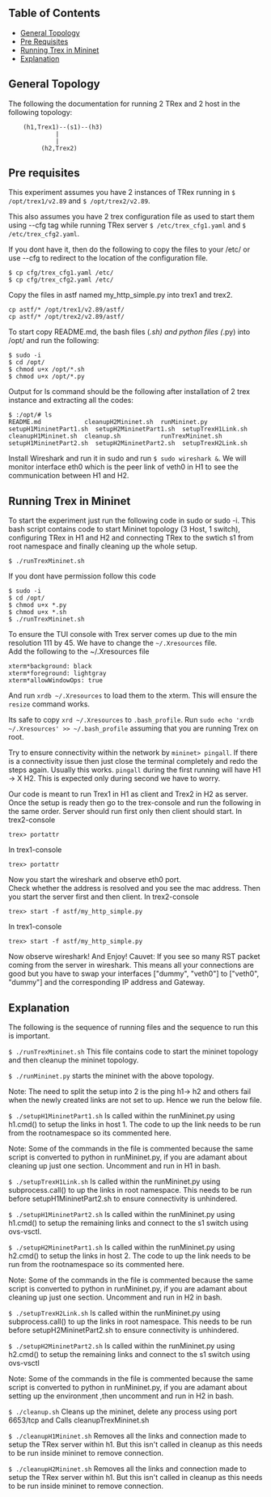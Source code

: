 ## Table of Contents
* [General Topology](#general-topology)
* [Pre Requisites](#pre-requisites)
* [Running Trex in Mininet](#running-trex-in-mininet)
* [Explanation](#explanation)

## General Topology
The following the documentation for running 2 TRex and 2 host in the following topology: 
```
 	(h1,Trex1)--(s1)--(h3)
		     |
		     |
		 (h2,Trex2)
```
## Pre requisites
This experiment assumes you have 2 instances of TRex running in 
`$ /opt/trex1/v2.89` 
and 
`$ /opt/trex2/v2.89`. 

This also assumes you have 2 trex configuration file as used to start them using --cfg tag while running TRex server 
`$ /etc/trex_cfg1.yaml` 
and 
`$ /etc/trex_cfg2.yaml`.

If you dont have it, then do the following to copy the files to your /etc/ or use --cfg to redirect to the location of the configuration file.
```
$ cp cfg/trex_cfg1.yaml /etc/
$ cp cfg/trex_cfg2.yaml /etc/
```

Copy the files in astf named my_http_simple.py into trex1 and trex2.
```
cp astf/* /opt/trex1/v2.89/astf/
cp astf/* /opt/trex2/v2.89/astf/
```

To start copy README.md, the bash files (*.sh) and python files (*.py) into /opt/ and run the following:
```
$ sudo -i
$ cd /opt/
$ chmod u+x /opt/*.sh
$ chmod u+x /opt/*.py
```

Output for ls command should be the following after installation of 2 trex instance and extracting all the codes:
```
$ :/opt/# ls
README.md            cleanupH2Mininet.sh  runMininet.py      setupH1MininetPart1.sh  setupH2MininetPart1.sh  setupTrexH1Link.sh
cleanupH1Mininet.sh  cleanup.sh           runTrexMininet.sh  setupH1MininetPart2.sh  setupH2MininetPart2.sh  setupTrexH2Link.sh

```
Install Wireshark and run it in sudo and run `$ sudo wireshark &`. We will monitor interface eth0 which is the peer link of veth0 in H1 to see the communication between H1 and H2.

## Running Trex in Mininet
To start the experiment just run the following code in sudo or sudo -i.
This bash script contains code to start Mininet topology (3 Host, 1 switch), configuring TRex in H1 and H2  and connecting TRex to the swtich s1 from root namespace and finally cleaning up the whole setup.
```
$ ./runTrexMininet.sh
```

If you dont have permission follow this code
```
$ sudo -i
$ cd /opt/
$ chmod u+x *.py
$ chmod u+x *.sh
$ ./runTrexMininet.sh
```

To ensure the TUI console with Trex server comes up due to the min resolution 111 by 45. We have to change the `~/.Xresources` file.  
Add the following to the ~/.Xresources file
```
xterm*background: black
xterm*foreground: lightgray
xterm*allowWindowOps: true
```
And run `xrdb ~/.Xresources` to load them to the xterm. This will ensure the `resize` command works.  

Its safe to copy `xrd ~/.Xresources` to `.bash_profile`. Run `sudo echo 'xrdb ~/.Xresources' >> ~/.bash_profile` assuming that you are running Trex on root.
 
Try to ensure connectivity within the network by `mininet> pingall`. If there is a connectivity issue then just close the terminal completely and redo the steps again. Usually this works. `pingall` during the first running will have H1 -> X H2. This is expected only during second we have to worry.

Our code is meant to run Trex1 in H1 as client and Trex2 in H2 as server. Once the setup is ready then go to the trex-console and run the following in the same order. Server should run first only then client should start.
In  trex2-console
```
trex> portattr
```
In trex1-console
```
trex> portattr
```

Now you start the wireshark and observe eth0 port.  
Check whether the address is resolved and you see the mac address. Then you start the server first and then client. 
In trex2-console 
```
trex> start -f astf/my_http_simple.py
```

In trex1-console
```
trex> start -f astf/my_http_simple.py
```

Now observe wireshark! And Enjoy!
Cauvet: If you see so many RST packet coming from the server in wireshark. This means all your connections are good but you have to swap your interfaces ["dummy", "veth0"] to ["veth0", "dummy"] and the corresponding IP address and Gateway.

## Explanation
The following is the sequence of running files and the sequence to run this is important.

`$ ./runTrexMininet.sh`
	This file contains code to start the mininet topology and then cleanup the mininet topology.

`$ ./runMininet.py`
	starts the mininet with the above topology.

Note: The need to split the setup into 2 is the ping h1-> h2 and others fail when the newly created links are not set to up. Hence we run the below file.

`$ ./setupH1MininetPart1.sh`
	Is called within the runMininet.py using h1.cmd() to setup the links in host 1. The code to up the link needs to be run from the rootnamespace so its commented here.

Note: Some of the commands in the file is commented because the same script is converted to python in runMininet.py, if you are adamant about cleaning up just one section. Uncomment and run in H1 in bash.

`$ ./setupTrexH1Link.sh`
	Is called within the runMininet.py using subprocess.call() to up the links in root namespace. This needs to be run before setupH1MininetPart2.sh to ensure connectivity is unhindered.

`$ ./setupH1MininetPart2.sh`
	Is called within the runMininet.py using h1.cmd() to setup the remaining links and connect to the s1 switch using ovs-vsctl.


`$ ./setupH2MininetPart1.sh`
	Is called within the runMininet.py using h2.cmd() to setup the links in host 2. The code to up the link needs to be run from the rootnamespace so its commented here.

Note: Some of the commands in the file is commented because the same script is converted to python in runMininet.py, if you are adamant about cleaning up just one section. Uncomment and run in H2 in bash.

`$ ./setupTrexH2Link.sh`
	Is called within the runMininet.py using subprocess.call() to up the links in root namespace. This needs to be run before setupH2MininetPart2.sh to ensure connectivity is unhindered.

`$ ./setupH2MininetPart2.sh`
	Is called within the runMininet.py using h2.cmd() to setup the remaining links and connect to the s1 switch using ovs-vsctl 

Note: Some of the commands in the file is commented because the same script is converted to python in runMininet.py, if you are adamant about setting up the environment ,then uncomment and run in H2 in bash.


`$ ./cleanup.sh`
	Cleans up the mininet, delete any process using port 6653/tcp and Calls cleanupTrexMininet.sh

`$ ./cleanupH1Mininet.sh`
	Removes all the links and connection made to setup the TRex server within h1. But this isn't called in cleanup as this needs to be run inside mininet to remove connection.

`$ ./cleanupH2Mininet.sh`
	Removes all the links and connection made to setup the TRex server within h1. But this isn't called in cleanup as this needs to be run inside mininet to remove connection.
